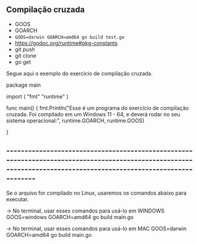 ## Compilação cruzada
- GOOS
- GOARCH
- `GOOS=darwin GOARCH=amd64 go build test.go`
- https://godoc.org/runtime#pkg-constants
- git push
- git clone
- go get

Segue aqui o exemplo do exercício de compilação cruzada.

package main

import ( "fmt"
        "runtime"
        )

func main() {
    fmt.Println("Esse é um programa do exercício de compilação cruzada. Foi compilado em um Windows 11 - 64, e deverá rodar no seu sistema operacional:",
    runtime.GOARCH, runtime.GOOS)

}

## -----------------------------------------------------------------------------------------------------------------------------------------------------------------
Se o arquivo for compilado no Linux, usaremos os comandos abaixo para executar.

-> No terminal, usar esses comandos para usá-lo em WINDOWS
GOOS=windows GOARCH=amd64 go build main.go

-> No terminal, usar esses comandos para usá-lo em MAC
GOOS=darwin GOARCH=amd64 go build main.go

